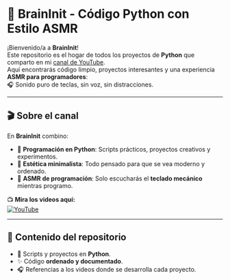  # 🧠 BrainInit - Código Python con Estilo ASMR

¡Bienvenido/a a **BrainInit**!  
Este repositorio es el hogar de todos los proyectos de **Python** que comparto en mi [canal de YouTube](https://www.youtube.com/@braininit).  
Aquí encontrarás código limpio, proyectos interesantes y una experiencia **ASMR para programadores**:  
🎧 Sonido puro de teclas, sin voz, sin distracciones.

---

## 🎬 Sobre el canal

En **BrainInit** combino:
- 🔹 **Programación en Python**: Scripts prácticos, proyectos creativos y experimentos.  
- 🔹 **Estética minimalista**: Todo pensado para que se vea moderno y ordenado.  
- 🔹 **ASMR de programación**: Solo escucharás el **teclado mecánico** mientras programo.  

📺 **Mira los videos aquí:**  
[![YouTube](https://img.shields.io/badge/YouTube-BrainInit-red?style=for-the-badge&logo=youtube)](https://www.youtube.com/@braininit)

---

## 📂 Contenido del repositorio

- 🐍 Scripts y proyectos en **Python**.  
- ✨ Código **ordenado y documentado**.  
- 🎧 Referencias a los videos donde se desarrolla cada proyecto.  


